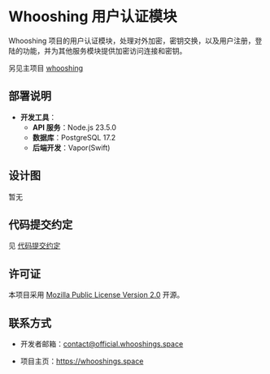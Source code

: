 # Whooshing 用户认证模块
Whooshing 项目的用户认证模块，处理对外加密，密钥交换，以及用户注册，登陆的功能，并为其他服务模块提供加密访问连接和密钥。

另见主项目 [whooshing](https://github.com/SJJC-Team/whooshing)

## **部署说明**

- **开发工具**：
  - **API 服务**：Node.js 23.5.0
  - **数据库**：PostgreSQL 17.2
  - **后端开发**：Vapor(Swift)

## **设计图**

暂无

## **代码提交约定**

见 [代码提交约定](https://github.com/SJJC-Team/.github-private/blob/main/profile/README.md)

## **许可证**

本项目采用 [Mozilla Public License Version 2.0](LICENSE) 开源。

## **联系方式**

* 开发者邮箱：contact@official.whooshings.space

* 项目主页：https://whooshings.space